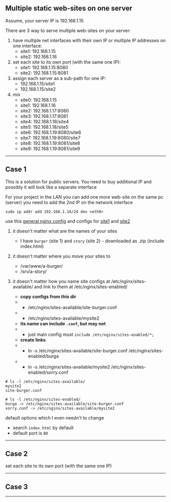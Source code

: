 ## Multiple static web-sites on one server

Assume, your server IP is 192.168.1.15

There are 3 way to serve multiple web-sites on your server:
1) have multiple net interfaces with their own IP or multiple IP addresses on one interface:
    * site1: 192.168.1.15
    * site2: 192.168.1.16
2) set each site to its own port (with the same one IP):
    * site1: 192.168.1.15:8080
    * site2: 192.168.1.15:8081
3) assign each server as a sub-path for one IP:
    * 192.168.1.15/site1
    * 192.168.1.15/site2
4) mix
    * site0: 192.168.1.15
    * site1: 192.168.1.16
    * site2: 192.168.1.17:8080
    * site3: 192.168.1.17:8081
    * site4: 192.168.1.18/site4
    * site5: 192.168.1.18/site5
    * site6: 192.168.1.19:8080/site6
    * site7: 192.168.1.19:8080/site7
    * site8: 192.168.1.19:8081/site8
    * site9: 192.168.1.19:8081/site9

----

## Case 1

This is a solution for public servers. You need to buy additional IP and possibly it will look like a separate interface

For your project in the LAN you can add one more web-site on the same pc (server) you need to add the 2nd IP on the network interface
```
sudo ip addr add 192.168.1.16/24 dev <eth0>
```

use this [general nginx config](case1/nginx.conf) and configs for [site1](case1/sites-available/site-burger.conf) and [site2](case1/sites-available/mysite2)


1. it doesn't matter what are the names of your sites<br>
    * I have `burger` (site 1) and `story` (site 2) - downloaded as .zip (include index.html)

2. it doesn't matter where you move your sites to<br>
    * /var/www/a-burger/
    * /srv/a-story/

3. it doesn't matter how you name site configs at /etc/nginx/sites-available/ and link to them at /etc/nginx/sites-enabled/<br>
    * **copy configs from this dir**
    * * /etc/nginx/sites-available/site-burger.conf
    * * /etc/nginx/sites-available/mysite2
    * **its name can include `.conf`, but may not**
    * * just main config must `include /etc/nginx/sites-enabled/*;`
    * **create links**
    * * ln -s /etc/nginx/sites-available/site-burger.conf /etc/nginx/sites-enabled/burga
    * * ln -s /etc/nginx/sites-available/mysite2 /etc/nginx/sites-enabled/sorry.conf

```
# ls -l /etc/nginx/sites-available/
mysite2
site-burger.conf
```

```
# ls -l /etc/nginx/sites-enabled/
burga -> /etc/nginx/sites-available/site-burger.conf
sorry.conf -> /etc/nginx/sites-available/mysite2
```


default options which I even needn't to change
* search `index.html` by default
* default port is `80`

----

## Case 2

set each site to its own port (with the same one IP)

----

## Case 3

----



